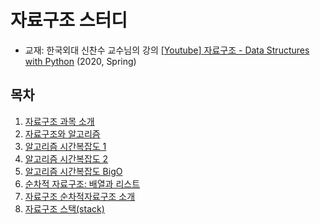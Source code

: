 # 자료구조 스터디
* 교재: 한국외대 신찬수 교수님의 강의 [[Youtube] 자료구조 - Data Structures with Python](https://www.youtube.com/watch?v=PIidtIBCjEg&list=PLsMufJgu5933ZkBCHS7bQTx0bncjwi4PK&pp=iAQB) (2020, Spring)

## 목차
1. [자료구조 과목 소개](./강의요약/1-자료구조_과목_소개.md)
2. [자료구조와 알고리즘](./강의요약/2-자료구조와_알고리즘.md)
3. [알고리즘 시간복잡도 1](./강의요약/3-알고리즘_시간복잡도_1.md)
4. [알고리즘 시간복잡도 2](./강의요약/4-알고리즘_시간복잡도_2.md)
5. [알고리즘 시간복잡도 BigO](./강의요약/5-알고리즘_시간복잡도_BigO.md)
6. [순차적 자료구조: 배열과 리스트](./강의요약/6-순차적_자료구조_배열과_리스트.md)
7. [자료구조 순차적자료구조 소개](./강의요약/7-자료구조_순차적자료구조_소개.md)
8. [자료구조 스택(stack)](./강의요약/8-자료구조_스택(stack).md)
